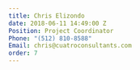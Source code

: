 ```yaml
---
title: Chris Elizondo
date: 2018-06-11 14:49:00 Z
Position: Project Coordinator
Phone: "(512) 810-8588"
Email: chris@cuatroconsultants.com​​
order: 7
---
```


